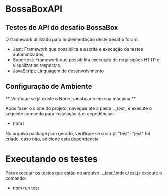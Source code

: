 # BossaBoxAPI
## Testes de API do desafio BossaBox

O framework utilizado para implementação deste desafio foram:
- Jest: Framework que possibilita a escrita e execução de testes automatizados;
- Supertest: Framework que possibilita execução de requisições HTTP e visualizar as respostas.
- JavaScript: Linguagem de desenvolvimento

## Configuração de Ambiente
** Verifique se já existe o Node.js instalado em sua máquina **

Após fazer o clone do projeto, navegue até a pasta ..\__test__ e execute o seguinte comando para instalação das depedências:
- npm i

No arquivo package.json gerado, verifique se o script "test": "jest" foi criado, caso não, adicione esta dependencia.

# Executando os testes

Para executar os testes que estão no arquivo ..\__test__\index.test.js execute o comando:
- npm run test